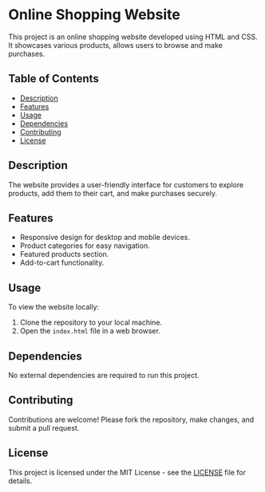 # Online Shopping Website

This project is an online shopping website developed using HTML and CSS. It showcases various products, allows users to browse and make purchases.

## Table of Contents

- [Description](#description)
- [Features](#features)
- [Usage](#usage)
- [Dependencies](#dependencies)
- [Contributing](#contributing)
- [License](#license)

## Description

The website provides a user-friendly interface for customers to explore products, add them to their cart, and make purchases securely.

## Features

- Responsive design for desktop and mobile devices.
- Product categories for easy navigation.
- Featured products section.
- Add-to-cart functionality.

## Usage

To view the website locally:

1. Clone the repository to your local machine.
2. Open the `index.html` file in a web browser.

## Dependencies

No external dependencies are required to run this project.

## Contributing

Contributions are welcome! Please fork the repository, make changes, and submit a pull request.

## License

This project is licensed under the MIT License - see the [LICENSE](LICENSE) file for details.
